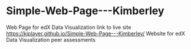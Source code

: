 # Simple-Web-Page---Kimberley
Web Page for edX Data Visualization 
link to live site https://kjplayer.github.io/Simple-Web-Page---Kimberley/
Website for edX Data Visualization peer assessments

